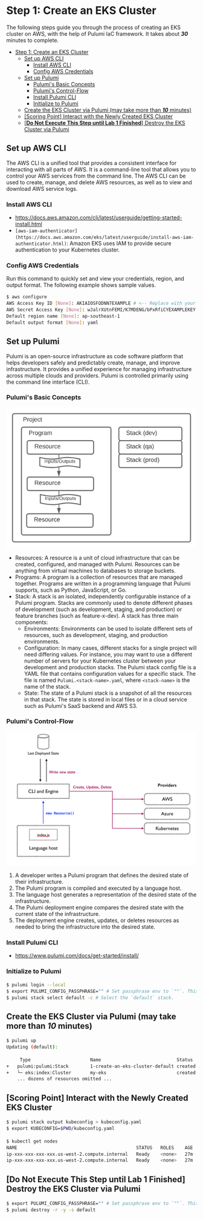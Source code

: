 # Step 1: Create an EKS Cluster

The following steps guide you through the process of creating an EKS cluster on AWS, with the help of Pulumi IaC
framework. It takes about **_30_** minutes to complete.

<!-- TOC -->
* [Step 1: Create an EKS Cluster](#step-1-create-an-eks-cluster)
  * [Set up AWS CLI](#set-up-aws-cli)
    * [Install AWS CLI](#install-aws-cli)
    * [Config AWS Credentials](#config-aws-credentials)
  * [Set up Pulumi](#set-up-pulumi)
    * [Pulumi's Basic Concepts](#pulumis-basic-concepts)
    * [Pulumi's Control-Flow](#pulumis-control-flow)
    * [Install Pulumi CLI](#install-pulumi-cli)
    * [Initialize to Pulumi](#initialize-to-pulumi)
  * [Create the EKS Cluster via Pulumi (may take more than **_10_** minutes)](#create-the-eks-cluster-via-pulumi-may-take-more-than-10-minutes)
  * [[Scoring Point] Interact with the Newly Created EKS Cluster](#scoring-point-interact-with-the-newly-created-eks-cluster)
  * [[**Do Not Execute This Step until Lab 1 Finished**] Destroy the EKS Cluster via Pulumi](#do-not-execute-this-step-until-lab-1-finished-destroy-the-eks-cluster-via-pulumi)
<!-- TOC -->

## Set up AWS CLI

The AWS CLI is a unified tool that provides a consistent interface for interacting with all parts of AWS. It is a command-line tool that allows you to control your AWS services from the command line. The AWS CLI can be used to create, manage, and delete AWS resources, as well as to view and download AWS service logs.

### Install AWS CLI

- https://docs.aws.amazon.com/cli/latest/userguide/getting-started-install.html
- `[aws-iam-authenticator](https://docs.aws.amazon.com/eks/latest/userguide/install-aws-iam-authenticator.html)`:
  Amazon EKS uses IAM to provide secure authentication to your Kubernetes cluster.

### Config AWS Credentials

Run this command to quickly set and view your credentials, region, and output format. The following example shows
sample values.

```bash
$ aws configure
AWS Access Key ID [None]: AKIAIOSFODNN7EXAMPLE # <-- Replace with your own access key
AWS Secret Access Key [None]: wJalrXUtnFEMI/K7MDENG/bPxRfiCYEXAMPLEKEY # <-- Replace with your own secret key
Default region name [None]: ap-southeast-1
Default output format [None]: yaml
```

## Set up Pulumi

Pulumi is an open-source infrastructure as code software platform that helps developers safely and predictably create, manage, and improve infrastructure. It provides a unified experience for managing infrastructure across multiple clouds and providers. Pulumi is controlled primarily using the command line interface (CLI).

### Pulumi's Basic Concepts

![pulumi_concepts](../.imgs/pulumi_concepts.png)

- Resources: A resource is a unit of cloud infrastructure that can be created, configured, and managed with Pulumi. Resources can be anything from virtual machines to databases to storage buckets.
- Programs: A program is a collection of resources that are managed together. Programs are written in a programming language that Pulumi supports, such as Python, JavaScript, or Go.
- Stack: A stack is an isolated, independently configurable instance of a Pulumi program. Stacks are commonly used to denote different phases of development (such as development, staging, and production) or feature branches (such as feature-x-dev). A stack has three main components:
  - Environments:  Environments can be used to isolate different sets of resources, such as development, staging, and production environments.
  - Configuration: In many cases, different stacks for a single project will need differing values. For instance, you may want to use a different number of servers for your Kubernetes cluster between your development and production stacks. The Pulumi stack config file is a YAML file that contains configuration values for a specific stack. The file is named `Pulumi.<stack-name>.yaml`, where `<stack-name>` is the name of the stack.
  - State: The state of a Pulumi stack is a snapshot of all the resources in that stack. The state is stored in local files or in a cloud service such as Pulumi's SaaS backend and AWS S3.

### Pulumi's Control-Flow

![pulumi_control_flow](../.imgs/pulumi_control.png)

1. A developer writes a Pulumi program that defines the desired state of their infrastructure.
2. The Pulumi program is compiled and executed by a language host.
3. The language host generates a representation of the desired state of the infrastructure.
4. The Pulumi deployment engine compares the desired state with the current state of the infrastructure.
5. The deployment engine creates, updates, or deletes resources as needed to bring the infrastructure into the desired state.

### Install Pulumi CLI

- https://www.pulumi.com/docs/get-started/install/

### Initialize to Pulumi

```bash
$ pulumi login --local
$ export PULUMI_CONFIG_PASSPHRASE="" # Set passphrase env to `""`. This passphrase is required by Pulumi and was created by Lab maintainer.
$ pulumi stack select default -c # Select the `default` stack.
```

## Create the EKS Cluster via Pulumi (may take more than **_10_** minutes)

```bash
$ pulumi up
Updating (default):

     Type                      Name                            Status
+   pulumi:pulumi:Stack        1-create-an-eks-cluster-default created
+   └─ eks:index:Cluster       my-eks                          created
    ... dozens of resources omitted ...
```

## [Scoring Point] Interact with the Newly Created EKS Cluster

```bash
$ pulumi stack output kubeconfig > kubeconfig.yaml
$ export KUBECONFIG=$PWD/kubeconfig.yaml

$ kubectl get nodes
NAME                                            STATUS   ROLES    AGE   VERSION
ip-xxx-xxx-xxx-xxx.us-west-2.compute.internal   Ready    <none>   27m   v1.27.1-eks-2f008fe
ip-xxx-xxx-xxx-xxx.us-west-2.compute.internal   Ready    <none>   27m   v1.27.1-eks-2f008fe
```

## [**Do Not Execute This Step until Lab 1 Finished**] Destroy the EKS Cluster via Pulumi

```bash
$ export PULUMI_CONFIG_PASSPHRASE="" # Set passphrase env to `""`. This passphrase is required by Pulumi and was created by Lab maintainer.
$ pulumi destroy -r -y -s default
```
